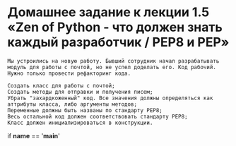 # Домашнее задание к лекции 1.5 «Zen of Python - что должен знать каждый разработчик / PEP8 и PEP»

    Мы устроились на новую работу. Бывший сотрудник начал разрабатывать модуль для работы с почтой, но не успел доделать его. Код рабочий. Нужно только провести рефакторинг кода.

    Создать класс для работы с почтой;
    Создать методы для отправки и получения писем;
    Убрать "захардкоженный" код. Все значения должны определяться как аттрибуты класса, либо аргументы методов;
    Переменные должны быть названы по стандарту PEP8;
    Весь остальной код должен соответствовать стандарту PEP8;
    Класс должен инициализироваться в конструкции.

if __name__ == '__main__'